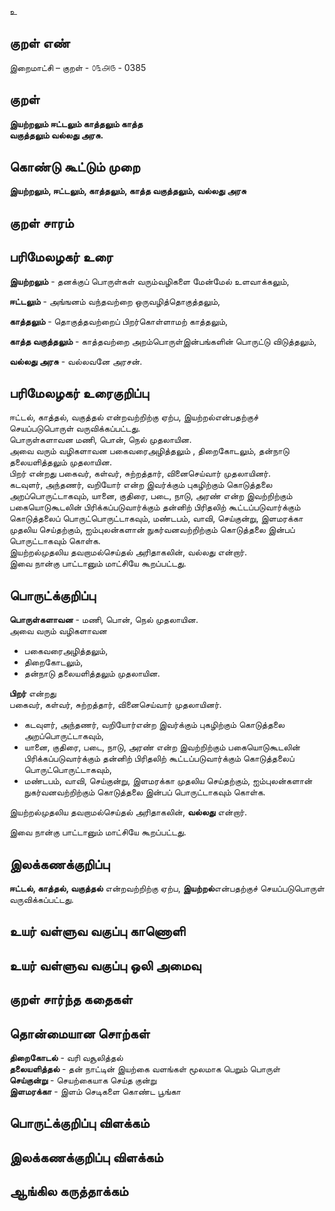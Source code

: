 உ

## குறள் எண் 

இறைமாட்சி – குறள் - ௦௩௮௫ - 0385  

## குறள் 

**இயற்றலும் ஈட்டலும் காத்தலும் காத்த  
வகுத்தலும் வல்லது அரசு.**

## கொண்டு கூட்டும் முறை

**இயற்றலும், ஈட்டலும், காத்தலும், காத்த வகுத்தலும், வல்லது அரசு**

## குறள் சாரம் 


## பரிமேலழகர் உரை

**இயற்றலும்** - தனக்குப் பொருள்கள் வரும்வழிகளை மேன்மேல் உளவாக்கலும்,  

**ஈட்டலும்** - அங்ஙனம் வந்தவற்றை ஒருவழித்தொகுத்தலும்,  

**காத்தலும்** - தொகுத்தவற்றைப் பிறர்கொள்ளாமற் காத்தலும்,  

**காத்த வகுத்தலும்** - காத்தவற்றை அறம்பொருள்இன்பங்களின் பொருட்டு விடுத்தலும்,  

**வல்லது அரசு** - வல்லவனே அரசன்.   

## பரிமேலழகர் உரைகுறிப்பு   

ஈட்டல், காத்தல், வகுத்தல் என்றவற்றிற்கு ஏற்ப, இயற்றல்என்பதற்குச் செயப்படுபொருள் வருவிக்கப்பட்டது.  
பொருள்களாவன மணி, பொன், நெல் முதலாயின.  
அவை வரும் வழிகளாவன பகைவரைஅழித்தலும் , திறைகோடலும், தன்நாடு தலையளித்தலும் முதலாயின.  
பிறர் என்றது பகைவர், கள்வர், சுற்றத்தார், வினைசெய்வார் முதலாயினர்.  
கடவுளர், அந்தணர், வறியோர் என்ற இவர்க்கும் புகழிற்கும் கொடுத்தலை அறப்பொருட்டாகவும், யானை, குதிரை, படை, நாடு, அரண் என்ற இவற்றிற்கும் பகையொடுகூடலின் பிரிக்கப்படுவார்க்கும் தன்னிற் பிரிதலிற் கூட்டப்படுவார்க்கும் கொடுத்தலைப் பொருட்பொருட்டாகவும், மண்டபம், வாவி, செய்குன்று, இளமரக்கா முதலிய செய்தற்கும், ஐம்புலன்களான் நுகர்வனவற்றிற்கும் கொடுத்தலை இன்பப் பொருட்டாகவும் கொள்க.  
இயற்றல்முதலிய தவறாமல்செய்தல் அரிதாகலின், வல்லது என்றார்.  
இவை நான்கு பாட்டானும் மாட்சியே கூறப்பட்டது.  

## பொருட்க்குறிப்பு 

**பொருள்களாவன** - மணி, பொன், நெல் முதலாயின.  
அவை வரும் வழிகளாவன  
* பகைவரைஅழித்தலும்,  
* திறைகோடலும்,  
* தன்நாடு தலையளித்தலும் முதலாயின.    

**பிறர்** என்றது  
பகைவர், கள்வர், சுற்றத்தார், வினைசெய்வார் முதலாயினர்.  

* கடவுளர், அந்தணர், வறியோர்என்ற இவர்க்கும் புகழிற்கும் கொடுத்தலை அறப்பொருட்டாகவும்,  
* யானை, குதிரை, படை, நாடு, அரண் என்ற இவற்றிற்கும் பகையொடுகூடலின் பிரிக்கப்படுவார்க்கும் தன்னிற் பிரிதலிற்   கூட்டப்படுவார்க்கும் கொடுத்தலைப் பொருட்பொருட்டாகவும்,  
* மண்டபம், வாவி, செய்குன்று, இளமரக்கா முதலிய செய்தற்கும், ஐம்புலன்களான் நுகர்வனவற்றிற்கும் கொடுத்தலை இன்பப் பொருட்டாகவும் கொள்க.    

இயற்றல்முதலிய தவறாமல்செய்தல் அரிதாகலின், **வல்லது** என்றார்.   

இவை நான்கு பாட்டானும் மாட்சியே கூறப்பட்டது.    

## இலக்கணக்குறிப்பு  

**ஈட்டல், காத்தல், வகுத்தல்** என்றவற்றிற்கு ஏற்ப, **இயற்றல்**என்பதற்குச் செயப்படுபொருள் வருவிக்கப்பட்டது.    

## உயர் வள்ளுவ வகுப்பு காணொளி


## உயர் வள்ளுவ வகுப்பு ஒலி அமைவு 

 
## குறள் சார்ந்த கதைகள் 


## தொன்மையான சொற்கள்

**திறைகோடல்** - வரி வசூலித்தல்   
**தலையளித்தல்** - தன் நாட்டின் இயற்கை வளங்கள் மூலமாக பெறும் பொருள்    
**செய்குன்று** - செயற்கையாக செய்த குன்று   
**இளமரக்கா** - இளம் செடிகளை கொண்ட பூங்கா   


## பொருட்க்குறிப்பு விளக்கம்


## இலக்கணக்குறிப்பு விளக்கம்


## ஆங்கில கருத்தாக்கம் 


